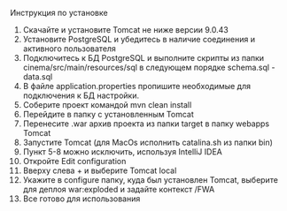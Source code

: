Инструкция по установке

1. Скачайте и установите Tomcat не ниже версии 9.0.43
2. Установите PostgreSQL и убедитесь в наличие соединения и активного пользователя
3. Подключитесь к БД PostgreSQL и выполните скрипты из папки cinema/src/main/resources/sql в следующем порядке schema.sql - data.sql
4. В файле application.properties пропишите необходимые для подключения к БД настройки.
5. Соберите проект командой mvn clean install
6. Перейдите в папку с установленным Tomcat
7. Перенесите .war архив проекта из папки target в папку webapps Tomcat
8. Запустите Tomcat (для MacOs исполнить catalina.sh из папки bin)
9. Пункт 5-8 можно исключить, используя IntelliJ IDEA 
10. Откройте Edit configuration
11. Вверху слева + и выберите Tomcat local
12. Укажите в configure папку, куда был установлен Tomcat, выберите для деплоя war:exploded и задайте контекст /FWA
13. Все готово для использования